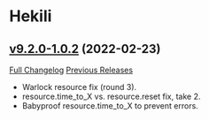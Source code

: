 # Hekili

## [v9.2.0-1.0.2](https://github.com/Hekili/hekili/tree/v9.2.0-1.0.2) (2022-02-23)
[Full Changelog](https://github.com/Hekili/hekili/compare/v9.2.0-1.0.1...v9.2.0-1.0.2) [Previous Releases](https://github.com/Hekili/hekili/releases)

- Warlock resource fix (round 3).  
- resource.time\_to\_X vs. resource.reset fix, take 2.  
- Babyproof resource.time\_to\_X to prevent errors.  

